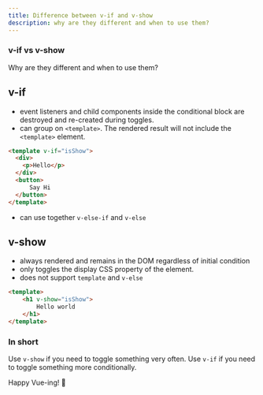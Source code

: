 ```yaml
---
title: Difference between v-if and v-show
description: why are they different and when to use them?
---
```


<div class="text-center">
  <!-- You can use Vue components inside markdown -->
  <carbon-dicom-overlay class="text-4xl -mb-6 m-auto" />
  <h3>v-if vs v-show</h3>
  <p>Why are they different and when to use them?</p>
</div>

## v-if
- event listeners and child components inside the conditional block are destroyed and re-created during toggles.
- can group on `<template>`. The rendered result will not include the `<template>` element.

```html
<template v-if="isShow">
  <div>
    <p>Hello</p>
  </div>
  <button>
      Say Hi
  </button>
</template>
```

- can use together `v-else-if` and `v-else`

## v-show
- always rendered and remains in the DOM regardless of initial condition
- only toggles the display CSS property of the element.
- does not support `template` and `v-else`

```html
<template>
    <h1 v-show="isShow">
        Hello world
    </h1>
</template>

```

### In short
Use `v-show` if you need to toggle something very often. 
Use `v-if` if you need to toggle something more conditionally.


Happy Vue-ing! 🎇